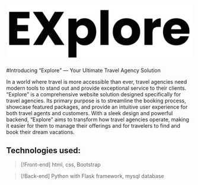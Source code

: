 ![Alt text](static/images/logo.png)

#Introducing “Explore” — Your Ultimate Travel Agency Solution

In a world where travel is more accessible than ever, travel agencies need modern tools to stand out and provide exceptional service to their clients. “Explore” is a comprehensive website solution designed specifically for travel agencies. Its primary purpose is to streamline the booking process, showcase featured packages, and provide an intuitive user experience for both travel agents and customers.
With a sleek design and powerful backend, “Explore” aims to transform how travel agencies operate, making it easier for them to manage their offerings and for travelers to find and book their dream vacations.

## Technologies used:

> [!Front-end]
> html, css, Bootstrap

> [!Back-end]
> Python with Flask framework, mysql database
